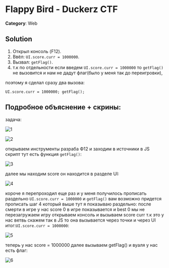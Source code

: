 # Flappy Bird - Duckerz CTF 
**Category**: Web  

## Solution
1. Открыл консоль (F12).
2. Ввёл: `UI.score.curr = 1000000`.
3. Вызвал: `getFlag()`.
4. т.к по отдельности если введем `UI.score.curr = 1000000` то `getFlag()` не вызовится и нам не дадут флаг(было у меня так до переигровки),

поэтому я сделал сразу два вызова:

`UI.score.curr = 1000000;
getFlag();`

## Подробное объяснение + скрины:
задача:

![1](https://github.com/maapik/writeupes_CTF/blob/main/WEB/duckerz-Flappy%20Bird/1.png)

![2](https://github.com/maapik/writeupes_CTF/blob/main/WEB/duckerz-Flappy%20Bird/2.png)

открываем инструменты разраба Ф12 и заходим в источники в JS скрипт тут есть функция `getFlag()`:

![3](https://github.com/maapik/writeupes_CTF/blob/main/WEB/duckerz-Flappy%20Bird/3.png)

далее мы находим score он находится в разделе UI:

![4](https://github.com/maapik/writeupes_CTF/blob/main/WEB/duckerz-Flappy%20Bird/4.png)

короче я перепроходил еще раз и у меня получилось прописать раздельно `UI.score.curr = 1000000` и `getFlag()` вам возможно придется прописать шаг 4 который выше
тут я показываю раздельно:
после смерти в игре у нас score 0 в игре показывается и best 0 мы не перезагружаем игру
открываем консоль и вызываем score curr т.к это у нас ветвь скажем так в JS то она вызывается через точки и через UI итог:`UI.score.curr = 1000000`:


![5](https://github.com/maapik/writeupes_CTF/blob/main/WEB/duckerz-Flappy%20Bird/5.png)

теперь у нас score = 1000000
далее вызываем getFlag() и вуаля у нас есть флаг:

![6](https://github.com/maapik/writeupes_CTF/blob/main/WEB/duckerz-Flappy%20Bird/7.png)

